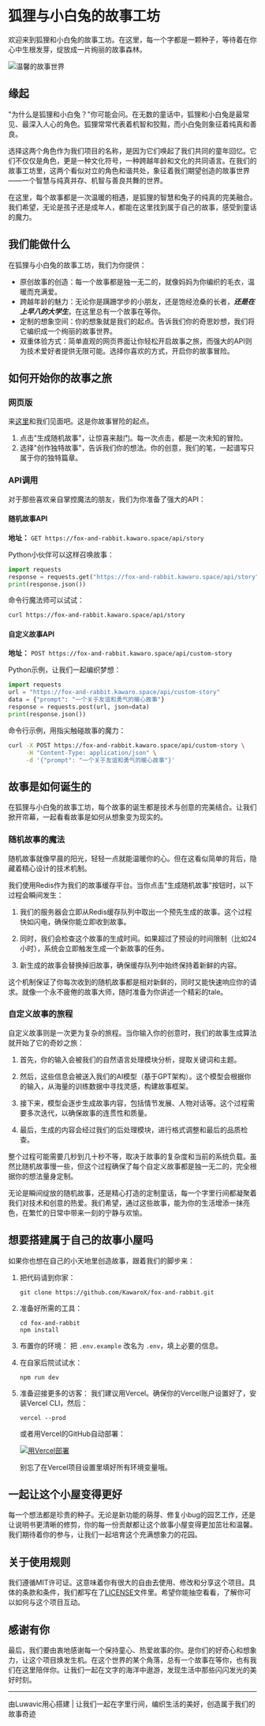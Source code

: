 # 狐狸与小白兔的故事工坊

欢迎来到狐狸和小白兔的故事工坊。在这里，每一个字都是一颗种子，等待着在你心中生根发芽，绽放成一片绚丽的故事森林。

![温馨的故事世界](https://kawaro-pics-1319771351.cos.ap-beijing.myqcloud.com/mac_obsidian_pics/202410072329907.webp)

## 缘起

"为什么是狐狸和小白兔？"你可能会问。在无数的童话中，狐狸和小白兔是最常见、最深入人心的角色。狐狸常常代表着机智和狡黠，而小白兔则象征着纯真和善良。

选择这两个角色作为我们项目的名称，是因为它们唤起了我们共同的童年回忆。它们不仅仅是角色，更是一种文化符号，一种跨越年龄和文化的共同语言。在我们的故事工坊里，这两个看似对立的角色和谐共处，象征着我们期望创造的故事世界——一个智慧与纯真并存、机智与善良共舞的世界。

在这里，每个故事都是一次温暖的相遇，是狐狸的智慧和兔子的纯真的完美融合。我们希望，无论是孩子还是成年人，都能在这里找到属于自己的故事，感受到童话的魔力。

## 我们能做什么

在狐狸与小白兔的故事工坊，我们为你提供：

- 原创故事的创造：每一个故事都是独一无二的，就像妈妈为你编织的毛衣，温暖而充满爱。
- 跨越年龄的魅力：无论你是蹒跚学步的小朋友，还是饱经沧桑的长者，***还是在上早八的大学生***，在这里总有一个故事在等你。
- 定制的想象空间：你的想象就是我们的起点。告诉我们你的奇思妙想，我们将它编织成一个绚丽的故事世界。
- 双重体验方式：简单直观的网页界面让你轻松开启故事之旅，而强大的API则为技术爱好者提供无限可能。选择你喜欢的方式，开启你的故事冒险。

## 如何开始你的故事之旅

### 网页版

来[这里](https://fox-and-rabbit.kawaro.space)和我们见面吧。这是你故事冒险的起点。

1. 点击"生成随机故事"，让惊喜来敲门。每一次点击，都是一次未知的冒险。
2. 选择"创作独特故事"，告诉我们你的想法。你的创意，我们的笔，一起谱写只属于你的独特篇章。

### API调用

对于那些喜欢亲自掌控魔法的朋友，我们为你准备了强大的API：

#### 随机故事API

**地址：** `GET https://fox-and-rabbit.kawaro.space/api/story`

Python小伙伴可以这样召唤故事：
```python
import requests
response = requests.get("https://fox-and-rabbit.kawaro.space/api/story")
print(response.json())
```

命令行魔法师可以试试：
```bash
curl https://fox-and-rabbit.kawaro.space/api/story
```

#### 自定义故事API

**地址：** `POST https://fox-and-rabbit.kawaro.space/api/custom-story`

Python示例，让我们一起编织梦想：
```python
import requests
url = "https://fox-and-rabbit.kawaro.space/api/custom-story"
data = {"prompt": "一个关于友谊和勇气的暖心故事"}
response = requests.post(url, json=data)
print(response.json())
```

命令行示例，用指尖触碰故事的魔力：
```bash
curl -X POST https://fox-and-rabbit.kawaro.space/api/custom-story \
     -H "Content-Type: application/json" \
     -d '{"prompt": "一个关于友谊和勇气的暖心故事"}'
```

## 故事是如何诞生的

在狐狸与小白兔的故事工坊，每个故事的诞生都是技术与创意的完美结合。让我们掀开帘幕，一起看看故事是如何从想象变为现实的。

### 随机故事的魔法

随机故事就像早晨的阳光，轻轻一点就能温暖你的心。但在这看似简单的背后，隐藏着精心设计的技术机制。

我们使用Redis作为我们的故事缓存平台。当你点击"生成随机故事"按钮时，以下过程会瞬间发生：

1. 我们的服务器会立即从Redis缓存队列中取出一个预先生成的故事。这个过程快如闪电，确保你能立即收到故事。

2. 同时，我们会检查这个故事的生成时间。如果超过了预设的时间限制（比如24小时），系统会立即触发生成一个新故事的任务。

3. 新生成的故事会替换掉旧故事，确保缓存队列中始终保持着新鲜的内容。

这个机制保证了你每次收到的随机故事都是相对新鲜的，同时又能快速响应你的请求。就像一个永不疲倦的故事大师，随时准备为你讲述一个精彩的tale。

### 自定义故事的旅程

自定义故事则是一次更为复杂的旅程。当你输入你的创意时，我们的故事生成算法就开始了它的奇妙之旅：

1. 首先，你的输入会被我们的自然语言处理模块分析，提取关键词和主题。

2. 然后，这些信息会被送入我们的AI模型（基于GPT架构）。这个模型会根据你的输入，从海量的训练数据中寻找灵感，构建故事框架。

3. 接下来，模型会逐步生成故事内容，包括情节发展、人物对话等。这个过程需要多次迭代，以确保故事的连贯性和质量。

4. 最后，生成的内容会经过我们的后处理模块，进行格式调整和最后的品质检查。

整个过程可能需要几秒到几十秒不等，取决于故事的复杂度和当前的系统负载。虽然比随机故事慢一些，但这个过程确保了每个自定义故事都是独一无二的，完全根据你的想法量身定制。

无论是瞬间绽放的随机故事，还是精心打造的定制童话，每一个字里行间都凝聚着我们对技术和创意的热爱。我们希望，通过这些故事，能为你的生活增添一抹亮色，在繁忙的日常中带来一刻的宁静与欢愉。

## 想要搭建属于自己的故事小屋吗

如果你也想在自己的小天地里创造故事，跟着我们的脚步来：

1. 把代码请到你家：
   ```
   git clone https://github.com/KawaroX/fox-and-rabbit.git
   ```

2. 准备好所需的工具：
   ```
   cd fox-and-rabbit
   npm install
   ```

3. 布置你的环境：
   把 `.env.example` 改名为 `.env`，填上必要的信息。

4. 在自家后院试试水：
   ```
   npm run dev
   ```

5. 准备迎接更多的访客：
   我们建议用Vercel。确保你的Vercel账户设置好了，安装Vercel CLI，然后：
   ```
   vercel --prod
   ```
   或者用Vercel的GitHub自动部署：

   [![用Vercel部署](https://vercel.com/button)](https://vercel.com/new/clone?repository-url=https://github.com/KawaroX/fox-and-rabbit)

   别忘了在Vercel项目设置里填好所有环境变量哦。

## 一起让这个小屋变得更好

每一个想法都是珍贵的种子。无论是新功能的萌芽、修复小bug的园艺工作，还是让说明书更清晰的修剪，你的每一份贡献都让这个故事小屋变得更加茁壮和温馨。我们期待着你的参与，让我们一起培育这个充满想象力的花园。

## 关于使用规则

我们遵循MIT许可证。这意味着你有很大的自由去使用、修改和分享这个项目。具体的条款和条件，我们都写在了[LICENSE](LICENSE)文件里。希望你能抽空看看，了解你可以如何与这个项目互动。

## 感谢有你

最后，我们要由衷地感谢每一个保持童心、热爱故事的你。是你们的好奇心和想象力，让这个项目焕发生机。在这个世界的某个角落，总有一个故事在等你，也有我们在这里陪伴你。让我们一起在文字的海洋中遨游，发现生活中那些闪闪发光的美好时刻。

---

由Luwavic用心搭建 | 让我们一起在字里行间，编织生活的美好，创造属于我们的故事奇迹